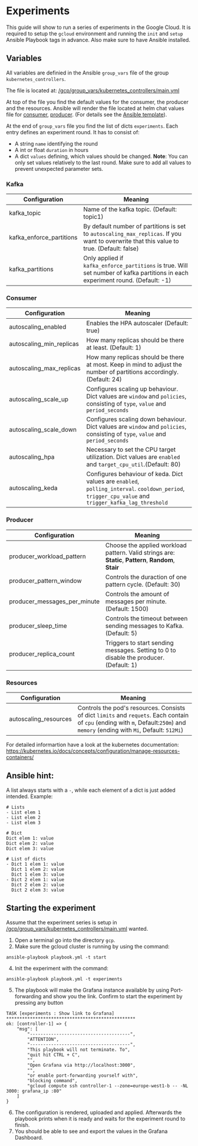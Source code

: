 # Experiments
This guide will show to run a series of experiments in the Google Cloud. It is required to setup the `gcloud` environment and running the `init` and `setup` Ansible Playbook tags in advance. Also make sure to have Ansible installed.

## Variables
All variables are definied in the Ansible `group_vars` file of the group `kubernetes_controllers`.

The file is located at: [/gcp/group_vars/kubernetes_controllers/main.yml](../gcp/group_vars/kubernetes_controllers/main.yml)

At top of the file you find the default values for the consumer, the producer and the resources.
Ansible will render the file located at helm chat values file for [consumer](../deployment/charts/consumerapp/values.yaml), [producer](../deployment/charts/producerapp/values.yaml). (For details see the [Ansible template](../gcp/roles/experiments/templates/kafka-monitoring/deployment/charts/)).

At the end of `group_vars` file you find the list of dicts `experiments`. Each entry defines an experiment round.
It has to consist of:
- A string `name` identifying the round
- A int or float `duration` in hours
- A dict `values` defining, which values should be changed. **Note**: You can only set values relatively to the last round. Make sure to add all values to prevent unexpected parameter sets.

### Kafka
|Configuration|Meaning|
|---|---|
|kafka_topic|Name of the kafka topic. (Default: topic1)|
|kafka_enforce_partitions|By default number of partitions is set to `autoscaling_max_replicas`. If you want to overwrite that this value to true. (Default: false)|
|kafka_partitions|Only applied if `kafka_enforce_partitions` is true. Will set number of kafka partitions in each experiment round. (Default: -1)|

### Consumer
|Configuration|Meaning|
|---|---|
|autoscaling_enabled|Enables the HPA autoscaler (Default: true)|
|autoscaling_min_replicas|How many replicas should be there at least. (Default: 1)|
|autoscaling_max_replicas|How many replicas should be there at most. Keep in mind to adjust the number of partitions accordingly. (Default: 24)|
|autoscaling_scale_up|Configures scaling up behaviour. Dict values are `window` and `policies`, consisting of `type`, `value` and `period_seconds`|
|autoscaling_scale_down|Configures scaling down behaviour. Dict values are `window` and `policies`, consisting of `type`, `value` and `period_seconds`|
|autoscaling_hpa|Necessary to set the CPU target utilization. Dict values are `enabled` and `target_cpu_util`.(Default: 80)|
|autoscaling_keda|Configures behaviour of keda. Dict values are `enabled`, `polling_interval`. `cooldown_period`, `trigger_cpu_value` and `trigger_kafka_lag_threshold`|

### Producer
|Configuration|Meaning|
|---|---|
|producer_workload_pattern|Choose the applied workload pattern. Valid strings are: **Static**, **Pattern**, **Random**, **Stair**|
|producer_pattern_window|Controls the duraction of one pattern cycle. (Default: 30)|
|producer_messages_per_minute|Controls the amount of messages per minute. (Default: 1500)|
|producer_sleep_time|Controls the timeout between sending messages to Kafka. (Default: 5)|
|producer_replica_count|Triggers to start sending messages. Setting to 0 to disable the producer. (Default: 1)|

### Resources
|Configuration|Meaning|
|---|---|
|autoscaling_resources|Controls the pod's resources. Consists of dict `limits` and `requets`. Each contain of `cpu` (ending with `m`, Default:`250m`) and `memory` (ending with `Mi`, Default: `512Mi`)|

For detailed informartion have a look at the kubernetes documentation: https://kubernetes.io/docs/concepts/configuration/manage-resources-containers/

## Ansible hint:
A list always starts with a `-`, while each element of a dict is just added intended.
Example:
```
# Lists
- List elem 1
- List elem 2
- List elem 3

# Dict
Dict elem 1: value
Dict elem 2: value
Dict elem 3: value

# List of dicts
- Dict 1 elem 1: value
  Dict 1 elem 2: value
  Dict 1 elem 3: value
- Dict 2 elem 1: value
  Dict 2 elem 2: value
  Dict 2 elem 3: value
```

## Starting the experiment
Assume that the experiment series is setup in [/gcp/group_vars/kubernetes_controllers/main.yml](../gcp/group_vars/kubernetes_controllers/main.yml) wanted.
1. Open a terminal go into the directory `gcp`.
2. Make sure the gcloud cluster is running by using the command: 
```
ansible-playbook playbook.yml -t start
```
4. Init the experiment with the command: 
```
ansible-playbook playbook.yml -t experiments
```
5. The playbook will make the Grafana instance available by using Port-forwarding and show you the link. Confirm to start the experiment by pressing any button
```
TASK [experiments : Show link to Grafana] *************************************************
ok: [controller-1] => {
    "msg": [
        "--------------------------------------",
        "ATTENTION",
        "--------------------------------------",
        "This playbook will not terminate. To",
        "quit hit CTRL + C",
        "",
        "Open Grafana via http://localhost:3000",
        "",
        "or enable port-forwarding yourself with",
        "blocking command",
        "gcloud compute ssh controller-1 --zone=europe-west1-b -- -NL 3000: grafana_ip :80"
    ]
}
```
6. The configuration is rendered, uploaded and applied. Afterwards the playbook prints when it is ready and waits for the experiment round to finish.
7. You should be able to see and export the values in the Grafana Dashboard.
